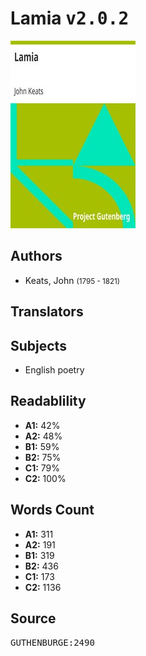 # Lamia <kbd>v2.0.2</kbd>

![](./cover.medium.jpg "")

## Authors


 - Keats, John <small>(1795 - 1821)</small>

## Translators



## Subjects


 - English poetry

## Readablility


 - **A1:** 42%
 - **A2:** 48%
 - **B1:** 59%
 - **B2:** 75%
 - **C1:** 79%
 - **C2:** 100%

## Words Count


 - **A1:** 311
 - **A2:** 191
 - **B1:** 319
 - **B2:** 436
 - **C1:** 173
 - **C2:** 1136

## Source


<kbd>GUTHENBURGE:2490</kbd>
